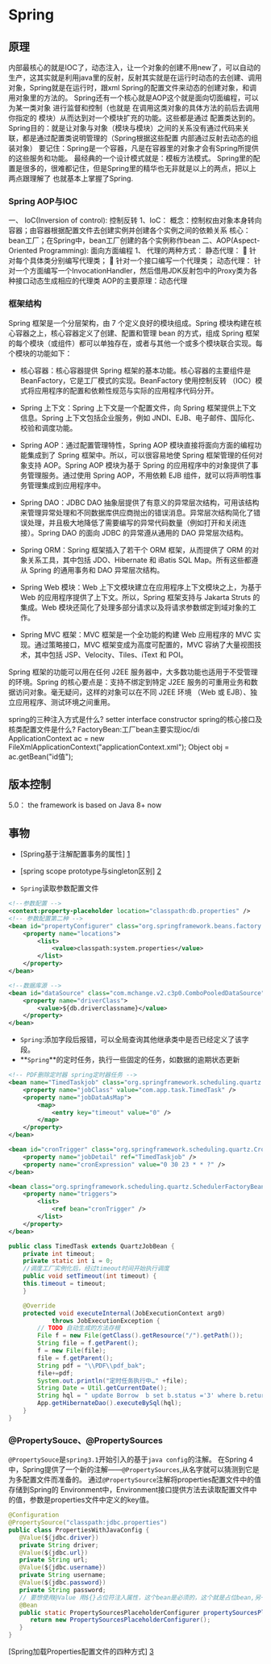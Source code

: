 # Spring
<!-- @author DHJT 2018-11-26 -->

## 原理
内部最核心的就是IOC了，动态注入，让一个对象的创建不用new了，可以自动的生产，这其实就是利用java里的反射，反射其实就是在运行时动态的去创建、调用对象，Spring就是在运行时，跟xml Spring的配置文件来动态的创建对象，和调用对象里的方法的。
Spring还有一个核心就是AOP这个就是面向切面编程，可以为某一类对象 进行监督和控制（也就是 在调用这类对象的具体方法的前后去调用你指定的 模块）从而达到对一个模块扩充的功能。这些都是通过  配置类达到的。
Spring目的：就是让对象与对象（模块与模块）之间的关系没有通过代码来关联，都是通过配置类说明管理的（Spring根据这些配置 内部通过反射去动态的组装对象）
要记住：Spring是一个容器，凡是在容器里的对象才会有Spring所提供的这些服务和功能。
最经典的一个设计模式就是：模板方法模式。 Spring里的配置是很多的，很难都记住，但是Spring里的精华也无非就是以上的两点，把以上两点跟理解了 也就基本上掌握了Spring.

### Spring AOP与IOC
一、 IoC(Inversion of control): 控制反转
1、IoC：
概念：控制权由对象本身转向容器；由容器根据配置文件去创建实例并创建各个实例之间的依赖关系
核心：bean工厂；在Spring中，bean工厂创建的各个实例称作bean
二、AOP(Aspect-Oriented Programming): 面向方面编程
1、 代理的两种方式：
静态代理：
 针对每个具体类分别编写代理类；
 针对一个接口编写一个代理类；
动态代理：
针对一个方面编写一个InvocationHandler，然后借用JDK反射包中的Proxy类为各种接口动态生成相应的代理类
AOP的主要原理：动态代理

### 框架结构
Spring 框架是一个分层架构，由 7 个定义良好的模块组成。Spring 模块构建在核心容器之上，核心容器定义了创建、配置和管理 bean 的方式，组成 Spring 框架的每个模块（或组件）都可以单独存在，或者与其他一个或多个模块联合实现。每个模块的功能如下：

- 核心容器：核心容器提供 Spring 框架的基本功能。核心容器的主要组件是 BeanFactory，它是工厂模式的实现。BeanFactory 使用控制反转 （IOC）模式将应用程序的配置和依赖性规范与实际的应用程序代码分开。

- Spring 上下文：Spring 上下文是一个配置文件，向 Spring 框架提供上下文信息。Spring 上下文包括企业服务，例如 JNDI、EJB、电子邮件、国际化、校验和调度功能。

- Spring AOP：通过配置管理特性，Spring AOP 模块直接将面向方面的编程功能集成到了 Spring 框架中。所以，可以很容易地使 Spring 框架管理的任何对象支持 AOP。Spring AOP 模块为基于 Spring 的应用程序中的对象提供了事务管理服务。通过使用 Spring AOP，不用依赖 EJB 组件，就可以将声明性事务管理集成到应用程序中。

- Spring DAO：JDBC DAO 抽象层提供了有意义的异常层次结构，可用该结构来管理异常处理和不同数据库供应商抛出的错误消息。异常层次结构简化了错误处理，并且极大地降低了需要编写的异常代码数量（例如打开和关闭连接）。Spring DAO 的面向 JDBC 的异常遵从通用的 DAO 异常层次结构。

- Spring ORM：Spring 框架插入了若干个 ORM 框架，从而提供了 ORM 的对象关系工具，其中包括 JDO、Hibernate 和 iBatis SQL Map。所有这些都遵从 Spring 的通用事务和 DAO 异常层次结构。

- Spring Web 模块：Web 上下文模块建立在应用程序上下文模块之上，为基于 Web 的应用程序提供了上下文。所以，Spring 框架支持与 Jakarta Struts 的集成。Web 模块还简化了处理多部分请求以及将请求参数绑定到域对象的工作。

- Spring MVC 框架：MVC 框架是一个全功能的构建 Web 应用程序的 MVC 实现。通过策略接口，MVC 框架变成为高度可配置的，MVC 容纳了大量视图技术，其中包括 JSP、Velocity、Tiles、iText 和 POI。

Spring 框架的功能可以用在任何 J2EE 服务器中，大多数功能也适用于不受管理的环境。Spring 的核心要点是：支持不绑定到特定 J2EE 服务的可重用业务和数据访问对象。毫无疑问，这样的对象可以在不同 J2EE 环境 （Web 或 EJB）、独立应用程序、测试环境之间重用。

spring的三种注入方式是什么?
        setter
        interface
        constructor
spring的核心接口及核类配置文件是什么?
        FactoryBean:工厂bean主要实现ioc/di
        ApplicationContext ac = new FileXmlApplicationContext("applicationContext.xml");
        Object obj = ac.getBean("id值");
## 版本控制
5.0： the framework is based on Java 8+ now

## 事物
- [Spring基于注解配置事务的属性] [1]
- [spring scope prototype与singleton区别] [2]

- `Spring`读取参数配置文件
``` xml
<!--参数配置 -->
<context:property-placeholder location="classpath:db.properties" />
<!-- 参数配置第二种 -->
<bean id="propertyConfigurer" class="org.springframework.beans.factory.config.PropertyPlaceholderConfigurer">
    <property name="locations">
        <list>
            <value>classpath:system.properties</value>
        </list>
    </property>
</bean>

<!--数据库源 -->
<bean id="dataSource" class="com.mchange.v2.c3p0.ComboPooledDataSource" destroy-method="close">
    <property name="driverClass">
        <value>${db.driverclassname}</value>
    </property>
</bean>
```
- `Spring`:添加字段后报错，可以全局查询其他继承类中是否已经定义了该字段。
- **`Spring`**的定时任务，执行一些固定的任务，如数据的逾期状态更新
``` xml
<!-- PDF删除定时器 spring定时器任务 -->
<bean name="TimedTaskjob" class="org.springframework.scheduling.quartz.JobDetailBean">
    <property name="jobClass" value="com.app.task.TimedTask" />
    <property name="jobDataAsMap">
        <map>
            <entry key="timeout" value="0" />
        </map>
    </property>
</bean>

<bean id="cronTrigger" class="org.springframework.scheduling.quartz.CronTriggerBean">
    <property name="jobDetail" ref="TimedTaskjob" />
    <property name="cronExpression" value="0 30 23 * * ?" />
</bean>

<bean class="org.springframework.scheduling.quartz.SchedulerFactoryBean">
    <property name="triggers">
        <list>
            <ref bean="cronTrigger" />
        </list>
    </property>
</bean>
```
``` java
public class TimedTask extends QuartzJobBean {
    private int timeout;
    private static int i = 0;
    //调度工厂实例化后，经过timeout时间开始执行调度
    public void setTimeout(int timeout) {
    this.timeout = timeout;
    }

    @Override
    protected void executeInternal(JobExecutionContext arg0)
            throws JobExecutionException {
        // TODO 自动生成的方法存根
        File f = new File(getClass().getResource("/").getPath());
        String file = f.getParent();
        f = new File(file);
        file = f.getParent();
        String pdf = "\\PDF\\pdf_bak";
        file+=pdf;
        System.out.println("定时任务执行中…" +file);
        String Date = Util.getCurrentDate();
        String hql = " update Borrow  b set b.status ='3' where b.returnDate<='"+Date+"' ";
        App.getHibernateDao().executeBySql(hql);
    }
}
```

### @PropertySouce、@PropertySources
`@PropertySouce`是`spring3.1`开始引入的基于`java config`的注解。
在Spring 4中，Spring提供了一个新的注解——`@PropertySources`,从名字就可以猜测到它是为多配置文件而准备的。
通过`@PropertySource`注解将properties配置文件中的值存储到Spring的 Environment中，Environment接口提供方法去读取配置文件中的值，参数是properties文件中定义的key值。
```java
@Configuration
@PropertySource("classpath:jdbc.properties")
public class PropertiesWithJavaConfig {
   @Value(${jdbc.driver})
   private String driver;
   @Value(${jdbc.url})
   private String url;
   @Value(${jdbc.username})
   private String username;
   @Value(${jdbc.password})
   private String password;
   // 要想使用@Value 用${}占位符注入属性，这个bean是必须的，这个就是占位bean,另一种方式是不用value直接用Envirment变量直接getProperty('key')  
   @Bean
   public static PropertySourcesPlaceholderConfigurer propertySourcesPlaceholderConfigurer() {
      return new PropertySourcesPlaceholderConfigurer();
   }
}
```

[Spring加载Properties配置文件的四种方式] [3]

[1]: https://blog.csdn.net/qingpengshan/article/details/80598366 'Spring基于注解配置事务的属性'
[2]: http://www.cnblogs.com/lizhonghua34/p/4953500.html 'spring scope prototype与singleton区别'
[3]: https://blog.csdn.net/haha_sir/article/details/79105951 'Spring加载Properties配置文件的四种方式'